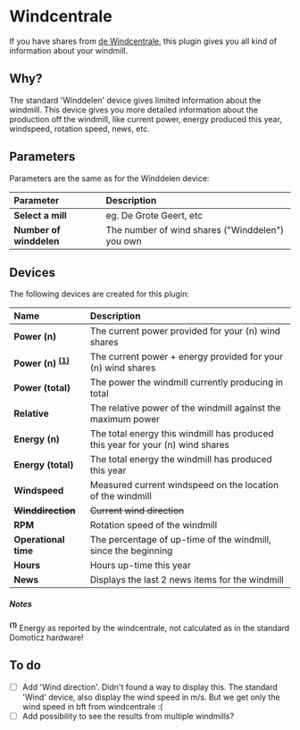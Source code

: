 # Windcentrale
If you have shares from [de Windcentrale](//windcentrale.nl), this plugin gives you all kind of information about your windmill.

## Why?
The standard 'Winddelen' device gives limited information about the windmill. This device gives you more detailed information about the production off the windmill, like current power, energy produced this year, windspeed, rotation speed, news, etc. 

## Parameters
Parameters are the same as for the Winddelen device:

| Parameter               | Description                                     |
| :---                    | :---                                            |
| **Select a mill**       | eg. De Grote Geert, etc                         |
| **Number of winddelen** | The number of wind shares ("Winddelen") you own |

## Devices
The following devices are created for this plugin:

| Name                  | Description                                                                    |
| :---                  | :---                                                                           |
| **Power (n)**         | The current power provided for your (n) wind shares                            |
| **Power (n) <sup>[(1)](#notes)</sup>**     | The current power + energy provided for your (n) wind shares                   |
| **Power (total)**     | The power the windmill currently producing in total                            |
| **Relative**          | The relative power of the windmill against the maximum power                   |
| **Energy (n)**        | The total energy this windmill has produced this year for your (n) wind shares |
| **Energy (total)**    | The total energy the windmill has produced this year                           |
| **Windspeed**         | Measured current windspeed on the location of the windmill                     |
| ~~**Winddirection**~~ | ~~Current wind direction~~                                                     |
| **RPM**               | Rotation speed of the windmill                                                 |
| **Operational time**  | The percentage of up-time of the windmill, since the beginning                 |
| **Hours**             | Hours up-time this year                                                        |
| **News**              | Displays the last 2 news items for the windmill                                | 

##### Notes
<sup>**(1)**</sup> Energy as reported by the windcentrale, not calculated as in the standard Domoticz hardware!

## To do
- [ ] Add 'Wind direction'. Didn't found a way to display this. The standard 'Wind' device, also display the wind speed in m/s. But we get only the wind speed in bft from windcentrale :(
- [ ] Add possibility to see the results from multiple windmills?
